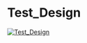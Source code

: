# Test_Design

[![Test_Design](https://img.shields.io/badge/-Test_Design-090909?style=for-the-badge&logo=GoogleDrive&logoColor=1195F5)](https://drive.google.com/drive/u/0/folders/12B69jRh9AMx-wsA7ET4mwccbUJc-1VrW)
